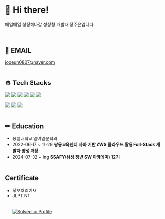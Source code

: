 # 🐥 Hi there!

매일매일 성장해나갈 성장형 개발자 정주은입니다.    
<br><br>
<!--
**jooeonjeong/jooeonjeong** is a ✨ _special_ ✨ repository because its `README.md` (this file) appears on your GitHub profile.

Here are some ideas to get you started:

🔭 I’m currently working on ...
🌱 I’m currently learning ...
👯 I’m looking to collaborate on ...
🤔 I’m looking for help with ...
💬 Ask me about ...
📫 How to reach me: ...
😄 Pronouns: ...
⚡ Fun fact: ...
!-->

## 📩 EMAIL
jooeun0807@naver.com
<br><br>
## ⚙ Tech Stacks
<img src="https://img.shields.io/badge/html5-E34F26?style=for-the-badge&logo=html5&logoColor=white"/> <img src="https://img.shields.io/badge/css-1572B6?style=for-the-badge&logo=css3&logoColor=white"/> <img src="https://img.shields.io/badge/javascript-F7DF1E?style=for-the-badge&logo=javascript&logoColor=black"/>
<img src="https://img.shields.io/badge/Python-3776AB?style=for-the-badge&logo=Python&logoColor=white">
<img src="https://img.shields.io/badge/Django-092E20?style=for-the-badge&logo=django&logoColor=white">
<img src="https://img.shields.io/badge/github-181717?style=for-the-badge&logo=github&logoColor=white"/>

<img src="https://img.shields.io/badge/Java-ED8B00?style=for-the-badge&logo=openjdk&logoColor=white"/> <img src="https://img.shields.io/badge/jQuery-0769AD?style=for-the-badge&logo=jquery&logoColor=white"/> <img src="https://img.shields.io/badge/Spring-6DB33F?style=for-the-badge&logo=spring&logoColor=white"/>
<br><br>
## ✏ Education
- 숭실대학교 일어일문학과
- 2022-06-17 ~ 11-29 **쌍용교육센터 자바 기반 AWS 클라우드 활용 Full-Stack 개발자 양성 과정**
- 2024-07-02 ~ ing **SSAFY(삼성 청년 SW 아카데미) 12기**
<br><br>
## Certificate
- 정보처리기사
- JLPT N1
<br><br><br>
[![Solved.ac Profile](http://mazassumnida.wtf/api/generate_badge?boj=august2017)](https://solved.ac/august2017)<br/> 

​
​
